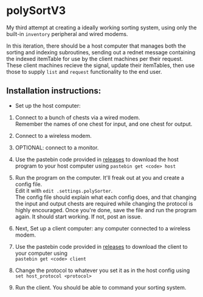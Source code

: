 polySortV3
==========

  
My third attempt at creating a ideally working sorting system, using only the built-in `inventory` peripheral and wired modems.

  
In this iteration, there should be a host computer that manages both the sorting and indexing subroutines, sending out a rednet message containing the indexed itemTable for use by the client machines per their request. These client machines recieve the signal, update their itemTables, then use those to supply `list` and `request` functionality to the end user.

Installation instructions:
--------------------------

- Set up the host computer:

1. Connect to a bunch of chests via a wired modem.   
     Remember the names of one chest for input, and one chest for output.
2. Connect to a wireless modem.
3. OPTIONAL: connect to a monitor.
 
7. Use the pastebin code provided in [releases](https://github.com/nobleRadical/polySortV3/releases/) to download the host program to your host computer using `pastebin get <code> host`
8. Run the program on the computer. It'll freak out at you and create a config file. <br>
     Edit it with `edit .settings.polySorter`. <br>
     The config file should explain what each config does, and that changing the input and output chests are required while changing the protocol is highly encouraged. Once you're done, save the file and run the program again. It should start working. If not, post an issue.
9. Next, Set up a client computer: any computer connected to a wireless modem.
10. Use the pastebin code provided in [releases](https://github.com/nobleRadical/polySortV3/releases/) to download the client to your computer using <br>`pastebin get <code> client`
11. Change the protocol to whatever you set it as in the host config using `set host_protocol <protocol>`
12. Run the client. You should be able to command your sorting system.
